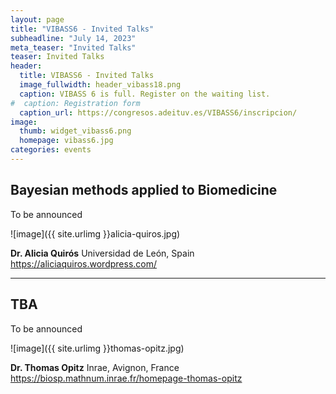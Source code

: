 ```yaml
---
layout: page
title: "VIBASS6 - Invited Talks"
subheadline: "July 14, 2023"
meta_teaser: "Invited Talks"
teaser: Invited Talks
header:
  title: VIBASS6 - Invited Talks
  image_fullwidth: header_vibass18.png
  caption: VIBASS 6 is full. Register on the waiting list.
#  caption: Registration form
  caption_url: https://congresos.adeituv.es/VIBASS6/inscripcion/
image:
  thumb: widget_vibass6.png
  homepage: vibass6.jpg
categories: events
---
```



## Bayesian methods applied to Biomedicine

To be announced


![image]({{ site.urlimg }}alicia-quiros.jpg)

__Dr. Alicia Quirós__
Universidad de León, Spain
<https://aliciaquiros.wordpress.com/>


<hr>

## TBA

To be announced

![image]({{ site.urlimg }}thomas-opitz.jpg)

__Dr. Thomas Opitz__
Inrae, Avignon, France
<https://biosp.mathnum.inrae.fr/homepage-thomas-opitz>

